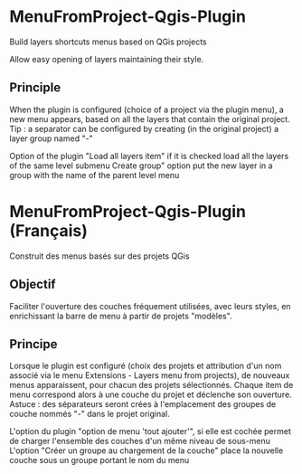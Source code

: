 MenuFromProject-Qgis-Plugin
===========================

Build layers shortcuts menus based on QGis projects

Allow easy opening of layers maintaining their style.

Principle
---------

When the plugin is configured (choice of a project via the plugin menu), a new menu appears, based on all the layers that contain the original project.
Tip : a separator can be configured by creating (in the original project) a layer group named "-"

Option of the plugin "Load all layers item" if it is checked load all the layers of the same level submenu
Create group" option put the new layer in a group with the name of the parent level menu 

MenuFromProject-Qgis-Plugin (Français)
======================================

Construit des menus basés sur des projets QGis
	
Objectif
--------

Faciliter l'ouverture des couches fréquement utilisées, avec leurs styles, en enrichissant la barre de menu à partir de projets "modèles".

Principe
--------

Lorsque le plugin est configuré (choix des projets et attribution d'un nom associé via le menu Extensions - Layers menu from projects), de nouveaux menus apparaissent, pour chacun des projets sélectionnés. Chaque item de menu correspond alors à une couche du projet et déclenche son ouverture.
Astuce : des séparateurs seront crées à l'emplacement des groupes de couche nommés "-" dans le projet original.

L'option du plugin "option de menu 'tout ajouter'", si elle est cochée permet de charger l'ensemble des couches d'un même niveau de sous-menu
L'option "Créer un groupe au chargement de la couche" place la nouvelle couche sous un groupe portant le nom du menu 

